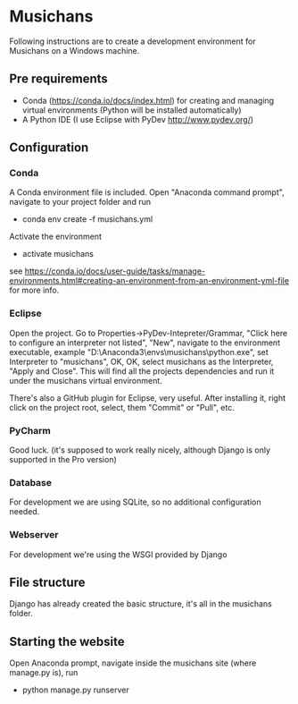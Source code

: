 # Musichans
Following instructions are to create a development environment for Musichans on a Windows machine.

## Pre requirements
- Conda (https://conda.io/docs/index.html) for creating and managing virtual environments (Python will be installed automatically)
- A Python IDE (I use Eclipse with PyDev http://www.pydev.org/)

## Configuration
### Conda
A Conda environment file is included. Open "Anaconda command prompt", navigate to your project folder and run
- conda env create -f musichans.yml 

Activate the environment
- activate musichans

see https://conda.io/docs/user-guide/tasks/manage-environments.html#creating-an-environment-from-an-environment-yml-file for more info.

### Eclipse
Open the project. Go to Properties->PyDev-Intepreter/Grammar, "Click here to configure an interpreter not listed", "New", navigate to the environment executable, example "D:\Anaconda3\envs\musichans\python.exe", set Interpreter to "musichans", OK, OK, select musichans as the Interpreter, "Apply and Close". This will find all the projects dependencies and run it under the musichans virtual environment.

There's also a GitHub plugin for Eclipse, very useful. After installing it, right click on the project root, select, them "Commit" or "Pull", etc.

### PyCharm
Good luck. (it's supposed to work really nicely, although Django is only supported in the Pro version)

### Database
For development we are using SQLite, so no additional configuration needed.

### Webserver
For development we're using the WSGI provided by Django

## File structure
Django has already created the basic structure, it's all in the musichans folder. 

## Starting the website
Open Anaconda prompt, navigate inside the musichans site (where manage.py is), run
- python manage.py runserver
